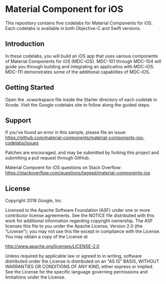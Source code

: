 Material Component for iOS
============

This repository contains five codelabs for Material Components for iOS.  Each codelabs is
available in both Objective-C and Swift versions.

Introduction
------------
In these codelabs, you will build an iOS app that uses various components of Material
Components for iOS (MDC-iOS). MDC-101 through MDC-104 will guide you through building
and integrating an applicatino with MDC-iOS.  MDC-111 demonstrates some of the additional
capabilites of MDC-iOS.

Getting Started
---------------
Open the .xcworkspace file inside the Starter directory of each codelab in Xcode.
Visit the Google codelabs site to follow along the guided steps.

Support
-------

If you've found an error in this sample, please file an issue:
https://github.com/material-components/material-components-ios-codelabs/issues

Patches are encouraged, and may be submitted by forking this project and
submitting a pull request through GitHub.

Material Compoent for iOS questions on Stack Overflow:
https://stackoverflow.com/questions/tagged/material-components-ios


License
-------

Copyright 2018 Google, Inc.

Licensed to the Apache Software Foundation (ASF) under one or more contributor
license agreements.  See the NOTICE file distributed with this work for
additional information regarding copyright ownership.  The ASF licenses this
file to you under the Apache License, Version 2.0 (the "License"); you may not
use this file except in compliance with the License.  You may obtain a copy of
the License at

  http://www.apache.org/licenses/LICENSE-2.0

Unless required by applicable law or agreed to in writing, software
distributed under the License is distributed on an "AS IS" BASIS, WITHOUT
WARRANTIES OR CONDITIONS OF ANY KIND, either express or implied.  See the
License for the specific language governing permissions and limitations under
the License.
